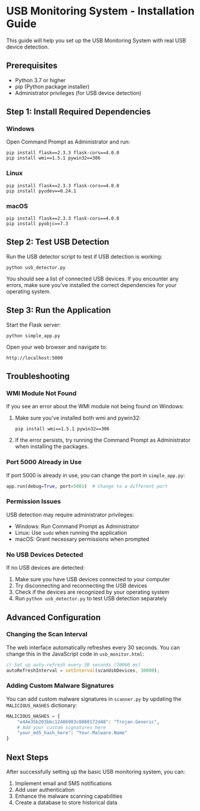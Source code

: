 # USB Monitoring System - Installation Guide

This guide will help you set up the USB Monitoring System with real USB device detection.

## Prerequisites

- Python 3.7 or higher
- pip (Python package installer)
- Administrator privileges (for USB device detection)

## Step 1: Install Required Dependencies

### Windows

Open Command Prompt as Administrator and run:

```
pip install flask==2.3.3 flask-cors==4.0.0
pip install wmi==1.5.1 pywin32==306
```

### Linux

```
pip install flask==2.3.3 flask-cors==4.0.0
pip install pyudev==0.24.1
```

### macOS

```
pip install flask==2.3.3 flask-cors==4.0.0
pip install pyobjc==7.3
```

## Step 2: Test USB Detection

Run the USB detector script to test if USB detection is working:

```
python usb_detector.py
```

You should see a list of connected USB devices. If you encounter any errors, make sure you've installed the correct dependencies for your operating system.

## Step 3: Run the Application

Start the Flask server:

```
python simple_app.py
```

Open your web browser and navigate to:

```
http://localhost:5000
```

## Troubleshooting

### WMI Module Not Found

If you see an error about the WMI module not being found on Windows:

1. Make sure you've installed both wmi and pywin32:
   ```
   pip install wmi==1.5.1 pywin32==306
   ```

2. If the error persists, try running the Command Prompt as Administrator when installing the packages.

### Port 5000 Already in Use

If port 5000 is already in use, you can change the port in `simple_app.py`:

```python
app.run(debug=True, port=5001)  # Change to a different port
```

### Permission Issues

USB detection may require administrator privileges:

- Windows: Run Command Prompt as Administrator
- Linux: Use `sudo` when running the application
- macOS: Grant necessary permissions when prompted

### No USB Devices Detected

If no USB devices are detected:

1. Make sure you have USB devices connected to your computer
2. Try disconnecting and reconnecting the USB devices
3. Check if the devices are recognized by your operating system
4. Run `python usb_detector.py` to test USB detection separately

## Advanced Configuration

### Changing the Scan Interval

The web interface automatically refreshes every 30 seconds. You can change this in the JavaScript code in `usb_monitor.html`:

```javascript
// Set up auto-refresh every 30 seconds (30000 ms)
autoRefreshInterval = setInterval(scanUsbDevices, 30000);
```

### Adding Custom Malware Signatures

You can add custom malware signatures in `scanner.py` by updating the `MALICIOUS_HASHES` dictionary:

```python
MALICIOUS_HASHES = {
    "e44e35b203bbc12486983c8080172d48": "Trojan.Generic",
    # Add your custom signatures here
    "your_md5_hash_here": "Your.Malware.Name"
}
```

## Next Steps

After successfully setting up the basic USB monitoring system, you can:

1. Implement email and SMS notifications
2. Add user authentication
3. Enhance the malware scanning capabilities
4. Create a database to store historical data
